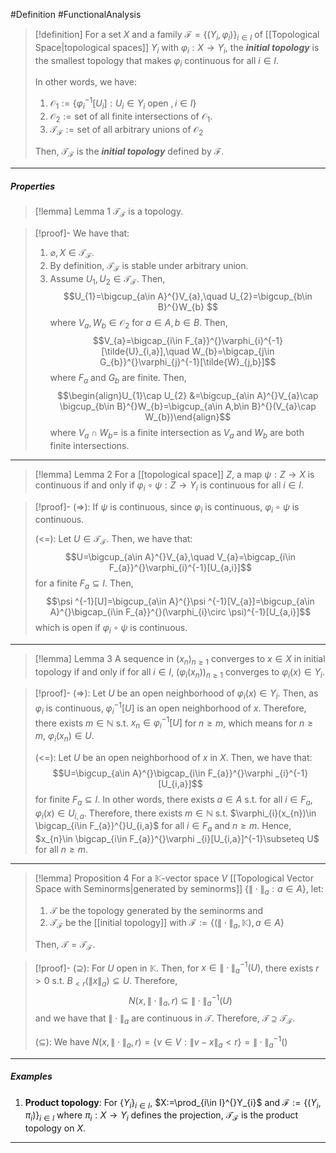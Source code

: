 #Definition #FunctionalAnalysis 

> [!definition]
> For a set $X$ and a family $\mathcal{F}=\{ (Y_{i},\varphi_{i}) \}_{i\in I}$ of [[Topological Space|topological spaces]] $Y_{i}$ with $\varphi_{i}:X\to Y_{i}$, the ***initial topology*** is the smallest topology that makes $\varphi_{i}$ continuous for all $i\in I$.
> 
> In other words, we have: 
> 1. $\mathcal{O}_{1}:=\{ \varphi_{i}^{-1}[U_{i}]:U_{i}\in Y_{i}\text{ open },i\in I \}$
> 2. $\mathcal{O}_{2}:=\text{set of all finite intersections of }\mathcal{O}_{1}$.
> 3. $\mathcal{T}_{\mathcal{F}}:=\text{set of all arbitrary unions of }\mathcal{O}_{2}$
> 
> Then, $\mathcal{T}_{\mathcal{F}}$ is the ***initial topology*** defined by $\mathcal{F}$.
---
##### Properties
> [!lemma] Lemma 1
> $\mathcal{T}_{\mathcal{F}}$ is a topology.

> [!proof]-
> We have that:
> 1. $\varnothing,X\in\mathcal{T}_{\mathcal{F}}$.
> 2. By definition, $\mathcal{T}_{\mathcal{F}}$ is stable under arbitrary union.
> 3. Assume $U_{1},U_{2}\in \mathcal{T}_{\mathcal{F}}$. Then, $$U_{1}=\bigcup_{a\in A}^{}V_{a},\quad U_{2}=\bigcup_{b\in B}^{}W_{b} $$where $V_{a},W_{b}\in \mathcal{O}_{2}$ for $a\in A,b\in B$. Then, $$V_{a}=\bigcap_{i\in F_{a}}^{}\varphi_{i}^{-1}[\tilde{U}_{i,a}],\quad W_{b}=\bigcap_{j\in G_{b}}^{}\varphi_{j}^{-1}[\tilde{W}_{j,b}]$$where $F_{a}$ and $G_{b}$ are finite. Then, $$\begin{align}U_{1}\cap U_{2} &=\bigcup_{a\in A}^{}V_{a}\cap \bigcup_{b\in B}^{}W_{b}=\bigcup_{a\in A,b\in B}^{}(V_{a}\cap W_{b})\end{align}$$where $V_{a}\cap W_{b}=$ is a finite intersection as $V_{a}$ and $W_{b}$ are both finite intersections.
---
> [!lemma] Lemma 2
> For a [[topological space]] $Z$, a map $\psi:Z\to X$ is continuous if and only if $\varphi_{i}\circ\psi:Z\to Y_{i}$ is continuous for all $i\in I$.

> [!proof]-
> (=>): If $\psi$ is continuous, since $\varphi_{i}$ is continuous, $\varphi_{i}\circ\psi$ is continuous.
> 
> (<=): Let $U\in\mathcal{T_{\mathcal{F}}}$. Then, we have that: $$U=\bigcup_{a\in A}^{}V_{a},\quad V_{a}=\bigcap_{i\in F_{a}}^{}\varphi_{i}^{-1}[U_{a,i}]$$for a finite $F_{a}\subseteq I$. Then, $$\psi ^{-1}[U]=\bigcup_{a\in A}^{}\psi ^{-1}[V_{a}]=\bigcup_{a\in A}^{}\bigcap_{i\in F_{a}}^{}(\varphi_{i}\circ \psi)^{-1}[U_{a,i}]$$which is open if $\varphi_{i}\circ\psi$ is continuous.
---
> [!lemma] Lemma 3
> A sequence in $(x_{n})_{n\geq 1}$ converges to $x\in X$ in initial topology if and only if for all $i\in I$, $(\varphi_{i}(x_{n}))_{n\geq 1}$ converges to $\varphi_{i}(x)\in Y_{i}$.

> [!proof]-
> (=>): Let $U$ be an open neighborhood of $\varphi_{i}(x)\in Y_{i}$. Then, as $\varphi_{i}$ is continuous, $\varphi ^{-1}_{i}[U]$ is an open neighborhood of $x$. Therefore, there exists $m\in \mathbb{N}$ s.t. $x_{n}\in \varphi ^{-1}_{i}[U]$ for $n\geq m$, which means for $n\geq m$, $\varphi_{i}(x_{n})\in U$.
> 
> (<=): Let $U$ be an open neighborhood of $x$ in $X$. Then, we have that: $$U=\bigcup_{a\in A}^{}\bigcap_{i\in F_{a}}^{}\varphi _{i}^{-1}[U_{i,a}]$$
> for finite $F_{a}\subseteq I$. In other words, there exists $a\in A$ s.t. for all $i\in F_{a}$, $\varphi_{i}(x)\in U_{i,a}$. Therefore, there exists $m\in \mathbb{N}$ s.t. $\varphi_{i}(x_{n})\in \bigcap_{i\in F_{a}}^{}U_{i,a}$ for all $i\in F_{a}$ and $n\geq m$. Hence, $x_{n}\in \bigcap_{i\in F_{a}}^{}\varphi _{i}[U_{i,a}]^{-1}\subseteq U$ for all $n\geq m$. 
---
> [!lemma] Proposition 4
> For a $\mathbb{K}$-vector space $V$ [[Topological Vector Space with Seminorms|generated by seminorms]] $\{ \|\cdot\|_{a} :a\in A\}$, let:
> 1. $\mathcal{T}$ be the topology generated by the seminorms and
> 2. $\mathcal{T}_{\mathcal{F}}$ be the [[initial topology]] with $\mathcal{F}:=\{ (\|\cdot\|_{a},\mathbb{K}),a\in A \}$
> 
> Then, $\mathcal{T}=\mathcal{T}_{\mathcal{F}}$.

> [!proof]-
> $(\supseteq)$: For $U$ open in $\mathbb{K}$. Then, for $x\in \|\cdot\|^{-1}_{a}(U)$, there exists $r>0$ s.t. $B_{<r}(\|x\|_{a})\subseteq U$. Therefore, $$N(x,\|\cdot \|_{a},r)\subseteq\|\cdot \|^{-1}_{a}(U)$$
> and we have that $\|\cdot\|_{a}$ are continuous in $\mathcal{T}$. Therefore, $\mathcal{T}\supseteq\mathcal{T}_{\mathcal{F}}$.
> 
> $(\subseteq):$ We have $N(x,\|\cdot\|_{a},r)=\{ v\in V:\|v-x\|_{a}<r \}=\|\cdot\|_{a}^{-1}()$
---
##### Examples
1. **Product topology**: For $\{ Y_{i} \}_{i\in I}$, $X:=\prod_{i\in I}^{}Y_{i}$ and $\mathcal{F}:=\{ (Y_{i},\pi_{i}) \}_{i\in I}$ where $\pi_{i}:X\to Y_{i}$ defines the projection, $\mathcal{T}_{\mathcal{F}}$ is the product topology on $X$.
---